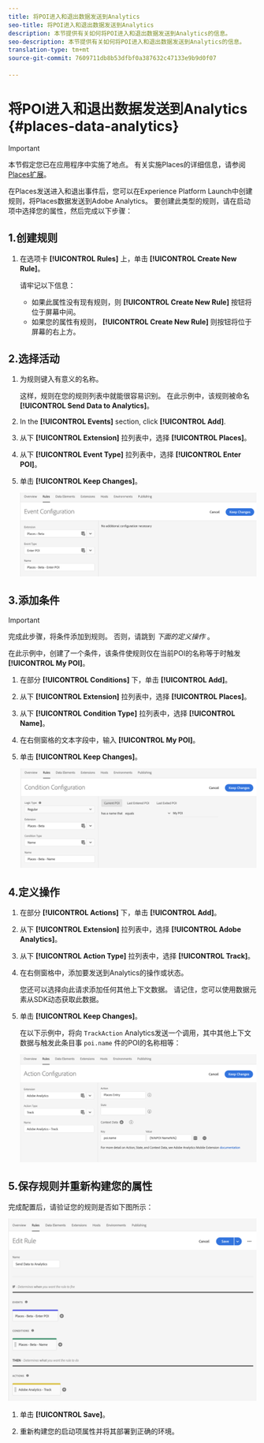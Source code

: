 ```yaml
---
title: 将POI进入和退出数据发送到Analytics
seo-title: 将POI进入和退出数据发送到Analytics
description: 本节提供有关如何将POI进入和退出数据发送到Analytics的信息。
seo-description: 本节提供有关如何将POI进入和退出数据发送到Analytics的信息。
translation-type: tm+mt
source-git-commit: 7609711db8b53dfbf0a387632c47133e9b9d0f07

---
```



# 将POI进入和退出数据发送到Analytics {#places-data-analytics}


>[!IMPORTANT]
>
>本节假定您已在应用程序中实施了地点。 有关实施Places的详细信息，请参阅 [Places扩展](/help/places-ext-aep-sdks/places-extension/places-extension.md)。

在Places发送进入和退出事件后，您可以在Experience Platform Launch中创建规则，将Places数据发送到Adobe Analytics。 要创建此类型的规则，请在启动项中选择您的属性，然后完成以下步骤：

## 1.创建规则

1. 在选项卡 **[!UICONTROL Rules]** 上，单击 **[!UICONTROL Create New Rule]**。

   请牢记以下信息：

   * 如果此属性没有现有规则，则 **[!UICONTROL Create New Rule]** 按钮将位于屏幕中间。
   * 如果您的属性有规则， **[!UICONTROL Create New Rule]** 则按钮将位于屏幕的右上方。

## 2.选择活动

1. 为规则键入有意义的名称。

   这样，规则在您的规则列表中就能很容易识别。 在此示例中，该规则被命名 **[!UICONTROL Send Data to Analytics]**。

1. In the **[!UICONTROL Events]** section, click **[!UICONTROL Add]**.

1. 从下 **[!UICONTROL Extension]** 拉列表中，选择 **[!UICONTROL Places]**。

1. 从下 **[!UICONTROL Event Type]** 拉列表中，选择 **[!UICONTROL Enter POI]**。

1. 单击 **[!UICONTROL Keep Changes]**。

   !["选择活动"](/help/assets/pt-selectEvent.png)


## 3.添加条件

>[!IMPORTANT]
>
>完成此步骤，将条件添加到规则。 否则，请跳到 *下面的定义操作* 。

在此示例中，创建了一个条件，该条件使规则仅在当前POI的名称等于时触发 **[!UICONTROL My POI]**。

1. 在部分 **[!UICONTROL Conditions]** 下，单击 **[!UICONTROL Add]**。

1. 从下 **[!UICONTROL Extension]** 拉列表中，选择 **[!UICONTROL Places]**。

1. 从下 **[!UICONTROL Condition Type]** 拉列表中，选择 **[!UICONTROL Name]**。

1. 在右侧窗格的文本字段中，输入 **[!UICONTROL My POI]**。

1. 单击 **[!UICONTROL Keep Changes]**。

   !["设置条件"](/help/assets/pt-setCondition.png)


## 4.定义操作

1. 在部分 **[!UICONTROL Actions]** 下，单击 **[!UICONTROL Add]**。

1. 从下 **[!UICONTROL Extension]** 拉列表中，选择 **[!UICONTROL Adobe Analytics]**。

1. 从下 **[!UICONTROL Action Type]** 拉列表中，选择 **[!UICONTROL Track]**。

1. 在右侧窗格中，添加要发送到Analytics的操作或状态。

   您还可以选择向此请求添加任何其他上下文数据。 请记住，您可以使用数据元素从SDK动态获取此数据。

1. 单击 **[!UICONTROL Keep Changes]**。

   在以下示例中，将向 `TrackAction` Analytics发送一个调用，其中其他上下文数据与触发此条目事 `poi.name` 件的POI的名称相等：

   ![“设置操作”](/help/assets/pt-setAction.png)

## 5.保存规则并重新构建您的属性

完成配置后，请验证您的规则是否如下图所示：

![“规则已创建”](/help/assets/pt-ruleComplete.png)

1. 单击 **[!UICONTROL Save]**。

1. 重新构建您的启动项属性并将其部署到正确的环境。
